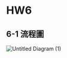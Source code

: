 # HW6


## 6-1 流程圖

![Untitled Diagram (1)](https://user-images.githubusercontent.com/60034043/124348680-e7707000-dc1d-11eb-9532-54b2a17fd782.png)
